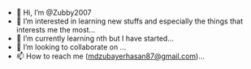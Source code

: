 - 👋 Hi, I’m @Zubby2007
- 👀 I’m interested in learning new stuffs and especially the things that interests me the most...
- 🌱 I’m currently learning nth but I have started...
- 💞️ I’m looking to collaborate on ...
- 📫 How to reach me (mdzubayerhasan87@gmail.com)...

<!---
Zubby2007/Zubby2007 is a ✨ special ✨ repository because its `README.md` (this file) appears on your GitHub profile.
You can click the Preview link to take a look at your changes.
--->
